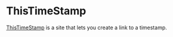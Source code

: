 # ThisTimeStamp

[ThisTimeStamp] is a site that lets you create a link to a timestamp.

[ThisTimeStamp]: https://thistimestamp.github.io
